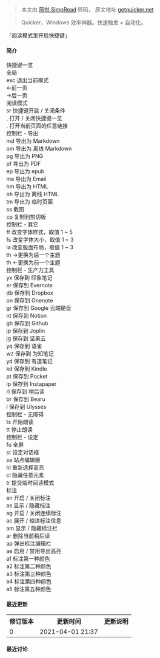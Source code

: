 > 本文由 [简悦 SimpRead](http://ksria.com/simpread/) 转码， 原文地址 [getquicker.net](https://getquicker.net/Sharedaction?code=0bea27d7-a101-4ea9-982d-08d8f4a77a77)

> Quicker，Windows 效率神器。快速触发 + 自动化。

「阅读模式里开启快捷键」

#### 简介

快捷键一览  
全局  
esc 退出当前模式  
←前一页  
→后一页  
阅读模式  
sr 快捷键开启 / 关闭条件  
, 打开 / 关闭快捷键一览  
. 打开当前页面的任意链接  
控制栏 - 导出  
md 导出为 Markdown  
om 导出为 离线 Markdown  
pg 导出为 PNG  
pf 导出为 PDF  
ep 导出为 epub  
ma 导出为 Email  
hm 导出为 HTML  
oh 导出为 离线 HTML  
tm 导出为 临时页面  
ss 截图  
cp 复制到剪切板  
控制栏 - 其它  
ff 改变字体样式，取值 1 ~ 5  
fs 改变字体大小，取值 1 ~ 3  
la 改变版面布局，取值 1 ~ 3  
th →更换为后一个主题  
th ←更换为前一个主题  
控制栏 - 生产力工具  
yx 保存到 印象笔记  
er 保存到 Evernote  
db 保存到 Dropbox  
on 保存到 Onenote  
gr 保存到 Google 云端硬盘  
nt 保存到 Notion  
gh 保存到 Github  
jp 保存到 Joplin  
jg 保存到 坚果云  
yq 保存到 语雀  
wz 保存到 为知笔记  
yd 保存到 有道笔记  
kd 保存到 Kindle  
pt 保存到 Pocket  
ip 保存到 Instapaper  
rl 保存到 稍后读  
br 保存到 Bearu  
l 保存到 Ulysses  
控制栏 - 无障碍  
ts 开始朗读  
tt 停止朗读  
控制栏 - 设定  
fu 全屏  
st 设定对话框  
se 站点编辑器  
hl 重新选择高亮  
cl 隐藏任意元素  
tr 提交临时阅读模式  
标注  
an 开启 / 关闭标注  
as 显示 / 隐藏标注  
ag 开启 / 关闭连续标注  
ac 展开 / 缩进标注信息  
am 显示 / 隐藏标注栏  
ar 删除当前稍后读  
ap 弹出标注编辑栏  
ae 启用 / 禁用导出高亮  
a1 标注第一种颜色  
a2 标注第二种颜色  
a3 标注第三种颜色  
a4 标注第四种颜色  
a5 标注第五种颜色

#### 最近更新

<table><tbody><tr><th>修订版本</th><th>更新时间</th><th>更新说明</th></tr><tr><td>0</td><td>2021-04-01 21:37</td><td></td></tr></tbody></table>

#### 最近讨论